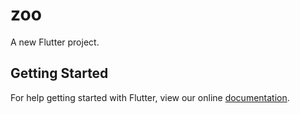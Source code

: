 # zoo

A new Flutter project.

## Getting Started

For help getting started with Flutter, view our online
[documentation](https://flutter.io/).

